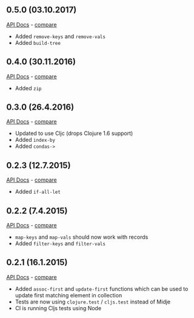 ## 0.5.0 (03.10.2017)

[API Docs](http://metosin.github.io/potpuri/master/index.html) - [compare](https://github.com/metosin/potpuri/compare/0.4.0...0.5.0)

- Added `remove-keys` and `remove-vals`
- Added `build-tree`

## 0.4.0 (30.11.2016)

[API Docs](http://metosin.github.io/potpuri/0.4.0/index.html) - [compare](https://github.com/metosin/potpuri/compare/0.3.0...0.4.0)

- Added `zip`

## 0.3.0 (26.4.2016)

[API Docs](http://metosin.github.io/potpuri/0.3.0/index.html) - [compare](https://github.com/metosin/potpuri/compare/0.2.3...0.3.0)

- Updated to use Cljc (drops Clojure 1.6 support)
- Added `index-by`
- Added `condas->`

## 0.2.3 (12.7.2015)

[API Docs](http://metosin.github.io/potpuri/0.2.3/index.html) - [compare](https://github.com/metosin/potpuri/compare/0.2.2...0.2.2)

- Added `if-all-let`

## 0.2.2 (7.4.2015)

[API Docs](http://metosin.github.io/potpuri/0.2.2/index.html) - [compare](https://github.com/metosin/potpuri/compare/0.2.1...0.2.2)

- `map-keys` and `map-vals` should now work with records
- Added `filter-keys` and `filter-vals`

## 0.2.1 (16.1.2015)

[API Docs](http://metosin.github.io/potpuri/0.2.1/index.html) - [compare](https://github.com/metosin/potpuri/compare/0.2.0...0.2.1)

- Added `assoc-first` and `update-first` functions which can be used to
update first matching element in collection
- Tests are now using `clojure.test` / `cljs.test` instead of Midje
- CI is running Cljs tests using Node
